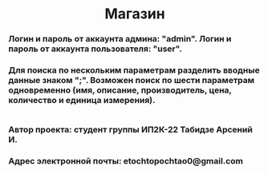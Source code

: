 <h1 align="center">Магазин</h1>
<h3>Логин и пароль от аккаунта админа: "admin". Логин и пароль от аккаунта пользователя: "user".</h3>
<h3>Для поиска по нескольким параметрам разделить вводные данные знаком ";". Возможен поиск по шести параметрам одновременно (имя, описание, производитель, цена, количество и единица измерения).</h3>
<h1/>
<h3>Автор проекта: студент группы ИП2К-22 Табидзе Арсений И.</h3>
<h3>Адрес электронной почты: etochtopochtao0@gmail.com</h3>
